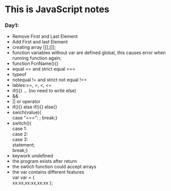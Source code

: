# This is JavaScript notes
### Day1:
* Remove First and Last Element
* Add First and last Element
* creating array [[],[]];
* function variables without var are defined global, this causes error when running function again;
* function FcnName(){}
* equal == and strict equal ===
* typeof
* notequal != and strict not equal !==
* lables:>=, >, <, <=
* if(){} ... (no need to write else)
* &&
* || or operator
* if(){} else if(){} else{}
* swich(value){ <br>
  case "===": ; break;}
* switch(){<br>
  case 1:<br>
  case 2:<br>
  case 3:<br>
    statement;<br>
    break;}  
* keywork undefined
* the program exists after return
* the swtich function could accept arrays
* the var contains different features <br>
var var = { <br>
  xx:xx,xx:xx,xx:xx };

